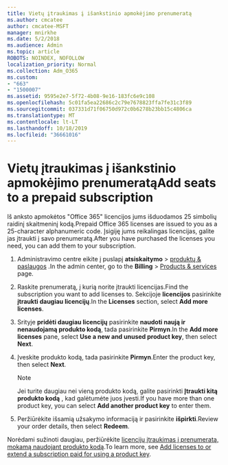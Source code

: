 ```yaml
---
title: Vietų įtraukimas į išankstinio apmokėjimo prenumeratą
ms.author: cmcatee
author: cmcatee-MSFT
manager: mnirkhe
ms.date: 5/2/2018
ms.audience: Admin
ms.topic: article
ROBOTS: NOINDEX, NOFOLLOW
localization_priority: Normal
ms.collection: Adm_O365
ms.custom:
- "663"
- "1500007"
ms.assetid: 9595e2e7-5f72-4b08-9e16-183fc6e9c108
ms.openlocfilehash: 5c01fa5ea22686c2c79e7678823ffa7fe31c3f89
ms.sourcegitcommit: 037331d71f06750d972c0b6278b23bb15c4806ca
ms.translationtype: MT
ms.contentlocale: lt-LT
ms.lasthandoff: 10/18/2019
ms.locfileid: "36661016"
---
```

# <a name="add-seats-to-a-prepaid-subscription"></a><span data-ttu-id="62f20-102">Vietų įtraukimas į išankstinio apmokėjimo prenumeratą</span><span class="sxs-lookup"><span data-stu-id="62f20-102">Add seats to a prepaid subscription</span></span>

<span data-ttu-id="62f20-103">Iš anksto apmokėtos "Office 365" licencijos jums išduodamos 25 simbolių raidinį skaitmeninį kodą.</span><span class="sxs-lookup"><span data-stu-id="62f20-103">Prepaid Office 365 licenses are issued to you as a 25-character alphanumeric code.</span></span> <span data-ttu-id="62f20-104">Įsigiję jums reikalingas licencijas, galite jas įtraukti į savo prenumeratą.</span><span class="sxs-lookup"><span data-stu-id="62f20-104">After you have purchased the licenses you need, you can add them to your subscription.</span></span> 

1. <span data-ttu-id="62f20-105">Administravimo centre eikite į puslapį **atsiskaitymo** > [produktų & paslaugos](https://go.microsoft.com/fwlink/p/?linkid=842054) .</span><span class="sxs-lookup"><span data-stu-id="62f20-105">In the admin center, go to the **Billing** > [Products & services](https://go.microsoft.com/fwlink/p/?linkid=842054) page.</span></span>

2. <span data-ttu-id="62f20-106">Raskite prenumeratą, į kurią norite įtraukti licencijas.</span><span class="sxs-lookup"><span data-stu-id="62f20-106">Find the subscription you want to add licenses to.</span></span> <span data-ttu-id="62f20-107">Sekcijoje **licencijos** pasirinkite **įtraukti daugiau licencijų**.</span><span class="sxs-lookup"><span data-stu-id="62f20-107">In the **Licenses** section, select **Add more licenses**.</span></span>

3. <span data-ttu-id="62f20-108">Srityje **pridėti daugiau licencijų** pasirinkite **naudoti naują ir nenaudojamą produkto kodą**, tada pasirinkite **Pirmyn**.</span><span class="sxs-lookup"><span data-stu-id="62f20-108">In the **Add more licenses** pane, select **Use a new and unused product key**, then select **Next**.</span></span>

4. <span data-ttu-id="62f20-109">Įveskite produkto kodą, tada pasirinkite **Pirmyn**.</span><span class="sxs-lookup"><span data-stu-id="62f20-109">Enter the product key, then select **Next**.</span></span>

    > [!NOTE]
    > <span data-ttu-id="62f20-110">Jei turite daugiau nei vieną produkto kodą, galite pasirinkti **Įtraukti kitą produkto kodą** , kad galėtumėte juos įvesti.</span><span class="sxs-lookup"><span data-stu-id="62f20-110">If you have more than one product key, you can select **Add another product key** to enter them.</span></span>

5. <span data-ttu-id="62f20-111">Peržiūrėkite išsamią užsakymo informaciją ir pasirinkite **išpirkti**.</span><span class="sxs-lookup"><span data-stu-id="62f20-111">Review your order details, then select **Redeem**.</span></span>

<span data-ttu-id="62f20-112">Norėdami sužinoti daugiau, peržiūrėkite [licencijų įtraukimas į prenumeratą, mokamą naudojant produkto kodą](https://docs.microsoft.com/office365/admin/misc/add-licenses-using-product-key).</span><span class="sxs-lookup"><span data-stu-id="62f20-112">To learn more, see [Add licenses to or extend a subscription paid for using a product key](https://docs.microsoft.com/office365/admin/misc/add-licenses-using-product-key).</span></span>